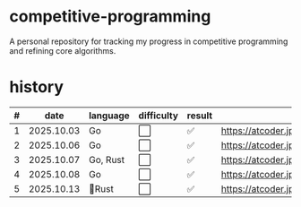# competitive-programming
A personal repository for tracking my progress in competitive programming and refining core algorithms.

# history

| # | date | language | difficulty | result | task |
| ---- | ---- | ---- | ---- | ---- | ---- |
| 1 | 2025.10.03 | Go | ⬜ | ✅ | https://atcoder.jp/contests/abc418/tasks/abc418_a |
| 2 | 2025.10.06 | Go | ⬜ | ✅ | https://atcoder.jp/contests/abc412/tasks/abc412_a |
| 3 | 2025.10.07 | Go, Rust | ⬜ | ✅ | https://atcoder.jp/contests/abc409/tasks/abc409_a |
| 4 | 2025.10.08 | Go | ⬜ | ✅ | https://atcoder.jp/contests/abc408/tasks/abc408_a |
| 5 | 2025.10.13 | 🦀Rust | ⬜ | ✅ | https://atcoder.jp/contests/abc416/tasks/abc416_a |
